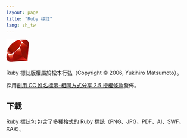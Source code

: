 ```yaml
---
layout: page
title: "Ruby 標誌"
lang: zh_tw
---
```


![Ruby 標誌][logo]

Ruby 標誌版權屬於松本行弘（Copyright &copy; 2006, Yukihiro Matsumoto）。

採用[創用 CC 姓名標示-相同方式分享 2.5 授權條款][cc-by-sa]發佈。

## 下載

[Ruby 標誌包][logo-kit] 包含了多種格式的 Ruby 標誌（PNG、JPG、PDF、AI、SWF、XAR）。

[logo]: /images/header-ruby-logo.png
[logo-kit]: http://cache.ruby-lang.org/pub/misc/logo/ruby-logo-kit.zip
[cc-by-sa]: http://creativecommons.org/licenses/by-sa/2.5/
